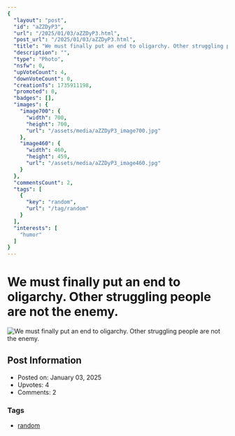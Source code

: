 ```yaml
---
{
  "layout": "post",
  "id": "aZZDyP3",
  "url": "/2025/01/03/aZZDyP3.html",
  "post_url": "/2025/01/03/aZZDyP3.html",
  "title": "We must finally put an end to oligarchy. Other struggling people are not the enemy.",
  "description": "",
  "type": "Photo",
  "nsfw": 0,
  "upVoteCount": 4,
  "downVoteCount": 0,
  "creationTs": 1735911198,
  "promoted": 0,
  "badges": [],
  "images": {
    "image700": {
      "width": 700,
      "height": 700,
      "url": "/assets/media/aZZDyP3_image700.jpg"
    },
    "image460": {
      "width": 460,
      "height": 459,
      "url": "/assets/media/aZZDyP3_image460.jpg"
    }
  },
  "commentsCount": 2,
  "tags": [
    {
      "key": "random",
      "url": "/tag/random"
    }
  ],
  "interests": [
    "humor"
  ]
}
---
```


# We must finally put an end to oligarchy. Other struggling people are not the enemy.

![We must finally put an end to oligarchy. Other struggling people are not the enemy.](/assets/media/aZZDyP3_image700.jpg)

## Post Information

- Posted on: January 03, 2025
- Upvotes: 4
- Comments: 2

### Tags

- [random](/tag/random)
